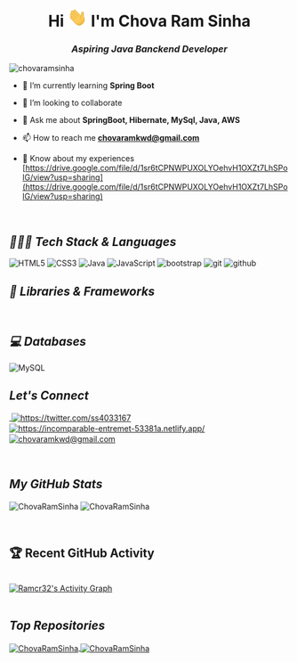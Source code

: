<!----------------------------------- Heading Section ------------------------------------>
<h1 align="center">
    Hi
    <img src="https://raw.githubusercontent.com/ABSphreak/ABSphreak/master/gifs/Hi.gif" width="35">
    I'm Chova Ram Sinha
</h1>

<!----------------------------------- About Section ------------------------------------>

<h3 align="center">
   <i> Aspiring Java Banckend Developer</i>
</h3

<p align="left"> <img src="https://komarev.com/ghpvc/?username=chovaramsinha&label=Profile%20views&color=0e75b6&style=flat" alt="chovaramsinha" /> </p>

- 🌱 I’m currently learning **Spring Boot**

- 👯 I’m looking to collaborate

- 💬 Ask me about **SpringBoot, Hibernate, MySql, Java, AWS**

- 📫 How to reach me **chovaramkwd@gmail.com**

- 📄 Know about my experiences [https://drive.google.com/file/d/1sr6tCPNWPUXOLYOehvH1OXZt7LhSPolG/view?usp=sharing](https://drive.google.com/file/d/1sr6tCPNWPUXOLYOehvH1OXZt7LhSPolG/view?usp=sharing)
</p>

<br>
<!----------------------------------- Tech Stack Section ------------------------------------>

### <h2><i>👨🏻‍💻 Tech Stack & Languages</i></h2>
![HTML5](https://img.shields.io/badge/HTML5-E34F26?style=for-the-badge&logo=html5&logoColor=white)
![CSS3](https://img.shields.io/badge/CSS3-1572B6?style=for-the-badge&logo=css3&logoColor=white)
![Java](https://img.shields.io/badge/Java-ED8B00?style=for-the-badge&logo=java&logoColor=white)
![JavaScript](https://img.shields.io/badge/JavaScript-323330?style=for-the-badge&logo=javascript&logoColor=F7DF1E)
<img src="https://img.shields.io/badge/Bootstrap-563D7C?style=for-the-badge&logo=bootstrap&logoColor=white" alt="bootstrap" />
<img src="https://img.shields.io/badge/Git-f44d27?style=for-the-badge&logo=git&logoColor=white" alt="git" />
<img src="https://img.shields.io/badge/GitHub-100000?style=for-the-badge&logo=github&logoColor=white" alt="github" />



### <h2><i>🚀 Libraries & Frameworks</i></h2>
<a href="" target="blank"><img src="https://img.shields.io/static/v1?style=for-the-badge&message=Spring&color=852100&label=" alt=""/></a>
<a href="" target="blank"><img src="https://img.shields.io/static/v1?style=for-the-badge&message=SpringBoot&color=00d09c&label=" alt="" /></a>
<a href="" target="blank"><img src="https://img.shields.io/static/v1?style=for-the-badge&message=Hibernate&color=000030&label=" alt=""/></a>
<a href="" target="blank"><img src="https://img.shields.io/static/v1?style=for-the-badge&message=JDBC&color=400030&label=" alt=""/></a>
<a href="" target="blank"><img src="https://img.shields.io/static/v1?style=for-the-badge&message=Servlets&color=700030&label=" alt=""/></a>


### <h2><i>💻 Databases</i></h2>
![MySQL](https://img.shields.io/badge/MySQL-00000F?style=for-the-badge&logo=mysql&logoColor=white)

 
 
 
<!----------------------------------- Social Media Links Section ------------------------------------>

<h2><i>Let's Connect</i></h2>


<p align="left">
    <a href="https://www.linkedin.com/in/chova-ram-sinha-5845a6181/">
        <img align="center" src="https://img.shields.io/badge/LinkedIn-0077B5?style=for-the-badge&logo=linkedin&logoColor=white" alt="" />
    </a>
    <a href="https://twitter.com/ss4033167">
        <img align="center" src="https://img.shields.io/badge/Twitter-1DA1F2?style=for-the-badge&logo=twitter&logoColor=white" alt="https://twitter.com/ss4033167" />
    </a>
    <a href="https://incomparable-entremet-53381a.netlify.app/">
        <img align="center" src="https://img.shields.io/badge/Portfolio-18A303?style=for-the-badge&logo=ionic&logoColor=white" alt="https://incomparable-entremet-53381a.netlify.app/" />
    </a>
    <a title="chovaramkwd@gmail.com" href="mailto:chovaramkwd@gmail.com">
        <img align="center" src="https://img.shields.io/badge/Gmail-D14836?style=for-the-badge&logo=gmail&logoColor=white" alt="chovaramkwd@gmail.com" />
    </a>
</p>

<br>




<!----------------------------------- Star Section ------------------------------------>

 <h2><i>My GitHub Stats</i></h2>

<p>
    <img align="center" src="https://github-readme-stats.vercel.app/api?username=Ramcr32&show_icons=true&include_all_commits=true&count_private=true&hide=issues,contribs&border_radius=0&locale=en&theme=dark" alt="ChovaRamSinha" height="139" />
    <img align="center" src="https://github-readme-stats.vercel.app/api/top-langs/?username=Ramcr32&layout=compact&exclude_repo=Lybrate-Website-Clone-Version-2.0,Lybrate-Website-Clone,Adidas-Clone&hide=Shell&border_radius=0&theme=dark" alt="ChovaRamSinha" height="139"/>
</p>
<br>
  
 <!--------------------------------------------------------------------------------> 
  
 ## :trophy: Recent GitHub Activity
  <br/>
   <a href="https://github.com/Ramcr32"><img alt="Ramcr32's Activity Graph" src="https://activity-graph.herokuapp.com/graph?username=Ramcr32&custom_title=ChovaRamSinha's%20Contribution%20Graph&theme=react-dark" /></a>
  <br/>


<br/>



<!----------------------------------- Top Repository Section ------------------------------------>

<h2><i>Top Repositories</i></h2>


<p>
    <a href="https://github.com/VaibhavTyagi010/Cab_booking">
        <img align="center" src="https://github-readme-stats.vercel.app/api/pin/?username=VaibhavTyagi010&repo=Cab_booking&locale=en&border_radius=0&theme=dark" alt="ChovaRamSinha" />
    </a>
    <a href="https://github.com/VaibhavTyagi010/uboric-clone">
        <img align="center" src="https://github-readme-stats.vercel.app/api/pin/?username=VaibhavTyagi010&repo=Uboric-Clone&locale=en&border_radius=0&theme=dark" alt="ChovaRamSinha" />
    </a>
   
  
</p>







<!--
*ChovaRamSinha/Ramcr32* is a ✨ special ✨ repository because its `README.md` (this file) appears on your GitHub profile.

Here are some ideas to get you started:

- 🔭 I’m currently working on ...
- 🌱 I’m currently learning ...
- 👯 I’m looking to collaborate on ...
- 🤔 I’m looking for help with ...
- 💬 Ask me about ...
- 📫 How to reach me: ...
- 😄 Pronouns: ...
- ⚡ Fun fact: ...
-->




















